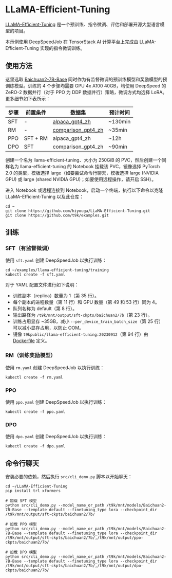 # LLaMA-Efficient-Tuning

[LLaMA-Efficient-Tuning](https://github.com/hiyouga/LLaMA-Efficient-Tuning) 是一个预训练、指令微调、评估和部署开源大型语言模型的项目。

本示例使用 DeepSpeedJob 在 TensorStack AI 计算平台上完成由 LLaMA-Efficient-Tuning 实现的指令微调训练。

## 使用方法

这里选取 [Baichuan2-7B-Base](https://huggingface.co/baichuan-inc/Baichuan2-7B-Base) 同时作为有监督微调的预训练模型和奖励模型的预训练模型。训练的 4 个步骤均需要 GPU 4x A100 40GB，均使用 DeepSpeed 的 ZeRO-2 数据并行（对于 PPO 为 DDP 数据并行）策略，微调方式均选择 LoRA。更多细节如下表所示：

| 步骤 | 前置条件 | 数据集                                                                           | 预计时间 |
| ---- | -------- | -------------------------------------------------------------------------------- | -------- |
| SFT  | -        | [alpaca_gpt4_zh](https://github.com/Instruction-Tuning-with-GPT-4/GPT-4-LLM)     | ~130min  |
| RM   | -        | [comparison_gpt4_zh](https://github.com/Instruction-Tuning-with-GPT-4/GPT-4-LLM) | ~35min   |
| PPO  | SFT + RM | alpaca_gpt4_zh                                                                   | ~12h     |
| DPO  | SFT      | comparison_gpt4_zh                                                               | ~90min   |

创建一个名为 llama-efficient-tuning、大小为 250GiB 的 PVC，然后创建一个同样名为 llama-efficient-tuning 的 Notebook 挂载该 PVC，镜像选择 PyTorch 2.0 的类型，模板选择 large（如要尝试命令行聊天，模板选择 large (NVIDIA GPU) 或 large (shared NVIDIA GPU)；如要使用远程操作，请开启 SSH）。

进入 Notebook 或远程连接到 Notebook，启动一个终端，执行以下命令以克隆 LLaMA-Efficient-Tuning 以及此仓库：

```shell
cd ~
git clone https://github.com/hiyouga/LLaMA-Efficient-Tuning.git
git clone https://github.com/t9k/examples.git
```

## 训练

### SFT（有监督微调）

使用 `sft.yaml` 创建 DeepSpeedJob 以执行训练：

```shell
cd ~/examples/llama-efficient-tuning/training
kubectl create -f sft.yaml
```

对于 YAML 配置文件进行如下说明：

* 训练副本（replica）数量为 1（第 35 行）。
* 每个副本的进程数量（第 11 行）和 GPU 数量（第 49 和 53 行）同为 4。
* 队列名称为 default（第 8 行）。
* 输出路径为 `/t9k/mnt/output/sft-ckpts/baichuan2/7b`（第 23 行）。
* 训练占用显存 ~35GB，减小 `--per_device_train_batch_size`（第 25 行）可以减小显存占用，以防止 OOM。
* 镜像 `t9kpublic/llama-efficient-tuning:20230912`（第 94 行）由 [Dockerfile](./docker/Dockerfile) 定义。

### RM（训练奖励模型）

使用 `rm.yaml` 创建 DeepSpeedJob 以执行训练：

```shell
kubectl create -f rm.yaml
```

### PPO

使用 `ppo.yaml` 创建 DeepSpeedJob 以执行训练：

```shell
kubectl create -f ppo.yaml
```

### DPO

使用 `dpo.yaml` 创建 DeepSpeedJob 以执行训练：

```shell
kubectl create -f dpo.yaml
```

## 命令行聊天

安装必要的依赖，然后执行 `src/cli_demo.py` 脚本以开始聊天：

```shell
cd ~/LLaMA-Efficient-Tuning
pip install trl xformers

# 加载 SFT 模型
python src/cli_demo.py --model_name_or_path /t9k/mnt/models/Baichuan2-7B-Base --template default --finetuning_type lora --checkpoint_dir /t9k/mnt/output/sft-ckpts/baichuan2/7b/

# 加载 PPO 模型
python src/cli_demo.py --model_name_or_path /t9k/mnt/models/Baichuan2-7B-Base --template default --finetuning_type lora --checkpoint_dir /t9k/mnt/output/sft-ckpts/baichuan2/7b/,/t9k/mnt/output/ppo-ckpts/baichuan2/7b/

# 加载 DPO 模型
python src/cli_demo.py --model_name_or_path /t9k/mnt/models/Baichuan2-7B-Base --template default --finetuning_type lora --checkpoint_dir /t9k/mnt/output/sft-ckpts/baichuan2/7b/,/t9k/mnt/output/dpo-ckpts/baichuan2/7b/
```
